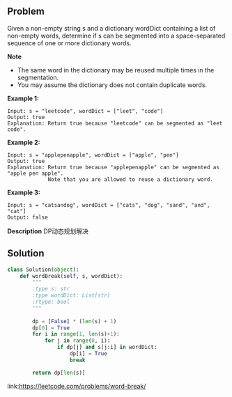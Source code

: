 ## Problem

Given a non-empty string s and a dictionary wordDict containing a list of non-empty words, determine if s can be segmented into a space-separated sequence of one or more dictionary words.

**Note**
- The same word in the dictionary may be reused multiple times in the segmentation.
- You may assume the dictionary does not contain duplicate words.

**Example 1:**
```
Input: s = "leetcode", wordDict = ["leet", "code"]
Output: true
Explanation: Return true because "leetcode" can be segmented as "leet code".
```
**Example 2:**
```
Input: s = "applepenapple", wordDict = ["apple", "pen"]
Output: true
Explanation: Return true because "applepenapple" can be segmented as "apple pen apple".
             Note that you are allowed to reuse a dictionary word.
```

**Example 3:**
```
Input: s = "catsandog", wordDict = ["cats", "dog", "sand", "and", "cat"]
Output: false
```

**Description**
DP动态规划解决

## Solution
```python
class Solution(object):
    def wordBreak(self, s, wordDict):
        """
        :type s: str
        :type wordDict: List[str]
        :rtype: bool
        """
       
        dp = [False] * (len(s) + 1)
        dp[0] = True
        for i in range(1, len(s)+1):
            for j in range(0, i):
                if dp[j] and s[j:i] in wordDict:
                    dp[i] = True
                    break

        return dp[len(s)]
```

link:https://leetcode.com/problems/word-break/
